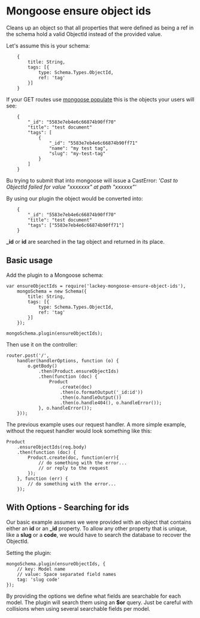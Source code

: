 # Mongoose ensure object ids
Cleans up an object so that all properties that were defined as being a ref in the schema hold a valid ObjectId instead of the provided value.

Let's assume this is your schema:
```
	{
		title: String,
		tags: [{
	        type: Schema.Types.ObjectId,
    	    ref: 'tag'
		}]
	}
```

If your GET routes use [mongoose populate](http://mongoosejs.com/docs/populate.html) this is the objects your users will see:

```
	{
		"_id": "5583e7eb4e6c66874b90ff70"
		"title": "test document"
		"tags": [
			{
				"_id": "5583e7eb4e6c66874b90ff71"
				"name": "my test tag",
				"slug": "my-test-tag"
			}
		]
	}
```

Bu trying to submit that into mongoose will issue a CastError: *'Cast to ObjectId failed for value "xxxxxxx" at path "xxxxxx"'*

By using our plugin the object would be converted into:

```
	{
		"_id": "5583e7eb4e6c66874b90ff70"
		"title": "test document"
		"tags": ["5583e7eb4e6c66874b90ff71"]
	}
```
**_id** or **id** are searched in the tag object and returned in its place.

## Basic usage

Add the plugin to a Mongoose schema:

```
var ensureObjectIds = require('lackey-mongoose-ensure-object-ids'), 
	mongoSchema = new Schema({
		title: String,
		tags: [{
       		type: Schema.Types.ObjectId,
   	    	ref: 'tag'
		}]
	});

mongoSchema.plugin(ensureObjectIds);
```

Then use it on the controller:

```
router.post('/',
    handler(handlerOptions, function (o) {
        o.getBody()
            .then(Product.ensureObjectIds)
            .then(function (doc) {
                Product
                    .create(doc)
                    .then(o.formatOutput('_id:id'))
                    .then(o.handleOutput())
                    .then(o.handle404(), o.handleError());
            }, o.handleError());
    }));
```

The previous example uses our request handler. A more simple example, without the request handler would look something like this:

```
Product
	.ensureObjectIds(req.body)
	.then(function (doc) {
		Product.create(doc, function(err){
			// do something with the error...
			// or reply to the request
		});
	}, function (err) {
		// do something with the error...
	});
```

## With Options - Searching for ids
Our basic example assumes we were provided with an object that contains either an **id** or an **_id** property. To allow any other property that is unique, like a **slug** or a **code**, we would have to search the database to recover the ObjectId.

Setting the plugin:

```
mongoSchema.plugin(ensureObjectIds, {
	// key: Model name
	// value: Space separated field names
	tag: 'slug code'
});
```

By providing the options we define what fields are searchable for each model. The plugin will search them using an **$or** query. Just be careful with collisions when using several searchable fields per model.

